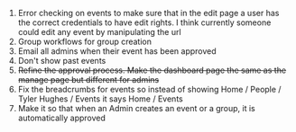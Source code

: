 1. Error checking on events to make sure that in the edit page a user has the correct credentials to have edit rights. I think currently someone could edit any event by manipulating the url
2. Group workflows for group creation
3. Email all admins when their event has been approved
4. Don't show past events
5. ~~Refine the approval process. Make the dashboard page the same as the manage page but different for admins~~
6. Fix the breadcrumbs for events so instead of showing Home / People / Tyler Hughes / Events it says Home / Events
7. Make it so that when an Admin creates an event or a group, it is automatically approved
